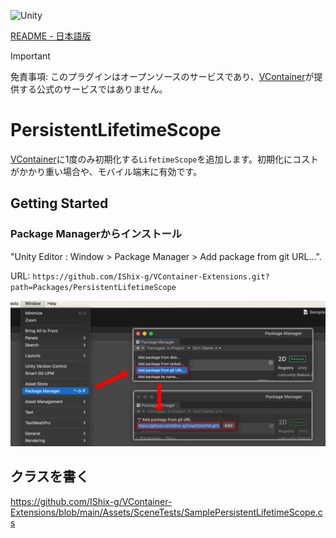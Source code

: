 ![Unity](https://img.shields.io/badge/Unity-2021.3%2B-black)

[README - 日本語版](README_jp.md)

> [!IMPORTANT]
> 免責事項: このプラグインはオープンソースのサービスであり、[VContainer](https://github.com/hadashiA/VContainer)が提供する公式のサービスではありません。

# PersistentLifetimeScope

[VContainer](https://github.com/hadashiA/VContainer)に1度のみ初期化する`LifetimeScope`を追加します。初期化にコストがかかり重い場合や、モバイル端末に有効です。

## Getting Started

### Package Managerからインストール

"Unity Editor : Window > Package Manager > Add package from git URL...".

URL: `https://github.com/IShix-g/VContainer-Extensions.git?path=Packages/PersistentLifetimeScope`

<img alt="Add package" src="Docs/add_package.png" width="700"/>

## クラスを書く

https://github.com/IShix-g/VContainer-Extensions/blob/main/Assets/SceneTests/SamplePersistentLifetimeScope.cs
